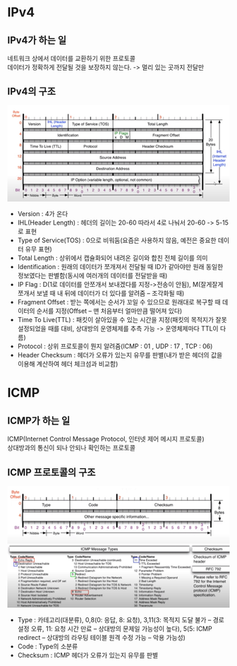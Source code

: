 # IPv4

## IPv4가 하는 일

네트워크 상에서 데이터를 교환하기 위한 프로토콜  
데이터가 정확하게 전달될 것을 보장하지 않는다. -> 멀리 있는 곳까지 전달만

## IPv4의 구조

![](./img/06-ipv4-structure.jpg)

- Version : 4가 온다
- IHL(Header Length) : 헤더의 길이는 20-60 따라서 4로 나눠서 20-60 -> 5-15로 표현
- Type of Service(TOS) : 0으로 비워둠(요즘은 사용하지 않음, 예전은 중요한 데이터 유무 표현)
- Total Length : 상위에서 캡슐화되어 내려온 길이와 합친 전체 길이를 의미
- Identification : 원래의 데이터가 쪼개져서 전달될 때 ID가 같아야만 원래 동일한 정보였다는 판별함(동시에 여러개의 데이터를 전달받을 때)
- IP Flag : D(1로 데이터를 안쪼개서 보내겠다를 지정->전송이 안됨), M(잘게잘게 쪼개서 보낼 때 내 뒤에 데이터가 더 있다를 알려줌 – 조각화될 때)
- Fragment Offset : 받는 쪽에서는 순서가 꼬일 수 있으므로 원래대로 복구할 때 데이터의 순서를 지정(Offset – 맨 처음부터 얼마만큼 떨어져 있다)
- Time To Live(TTL) : 패킷이 살아있을 수 있는 시간을 지정(패킷의 목적지가 잘못 설정되었을 때를 대비, 상대방의 운영체제를 추측 가능 -> 운영체제마다 TTL이 다름)
- Protocol : 상위 프로토콜이 뭔지 알려줌(ICMP : 01 , UDP : 17 , TCP : 06)
- Header Checksum : 헤더가 오류가 있는지 유무를 판별(내가 받은 헤더의 값을 이용해 계산하여 헤더 체크섬과 비교함)

# ICMP

## ICMP가 하는 일

ICMP(Internet Control Message Protocol, 인터넷 제어 메시지 프로토콜)  
상대방과의 통신이 되나 안되나 확인하는 프로토콜

## ICMP 프로토콜의 구조

![](./img/06-icmp.jpg)
![](./img/06-icmp-detail.jpg)

- Type : 카테고리(대분류), 0,8(0: 응답, 8: 요청), 3,11(3: 목적지 도달 불가 – 경로 설정 오류, 11: 요청 시간 만료 – 상대방의 문제일 가능성이 높다), 5(5: ICMP redirect – 상대방의 라우팅 테이블 원격 수정 가능 – 악용 가능성)
- Code : Type의 소분류
- Checksum : ICMP 헤더가 오류가 있는지 유무를 판별
